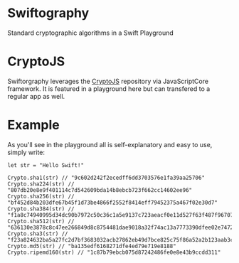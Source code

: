 # Swiftography
Standard cryptographic algorithms in a Swift Playground
# CryptoJS
Swiftorgraphy leverages the [CryptoJS](https://code.google.com/p/crypto-js/) repository via JavaScriptCore framework. It is featured in a playground here but can transfered to a regular app as well.
# Example
As you'll see in the playground all is self-explanatory and easy to use, simply write:
```
let str = "Hello Swift!"

Crypto.sha1(str) // "9c602d242f2ecedff6dd3703576e1fa39aa25706"
Crypto.sha224(str) // "807db20e8e9f401114c7d542609bda14b8ebcb723f662cc14602ee96"
Crypto.sha256(str) // "bf452d84b203dfe67b45f1d73be4866f2552f8414eff79452375a467f02e30d7"
Crypto.sha384(str) // "f1a8c74940995d34dc90b7972c50c36c1a5e9137c723aeacf0e11d527f63f487f96707c339e58e9a210cc2084243b028"
Crypto.sha512(str) // "636130e3878c8c47ee266849d8c8754481dae9018a32f74ac13a7773390dfee02e7472fb7caa1c1a33e846bcc16204e895ddd11dd8175e87f3b2451b7326c03f"
Crypto.sha3(str) // "f23a824632ba5a27fc2d7bf3683032acb27862eb49d7bce825c75f86a52a2b123aab3c76035fab5a5aad01b0cc0c495b2140198260a0e7441ba9235f26795338"
Crypto.md5(str) // "ba135edf6168271dfe4ed79e719e8188"
Crypto.ripemd160(str) // "1c87b79ebcb075d87242486fe0e8e43b9ccdd311"
```
